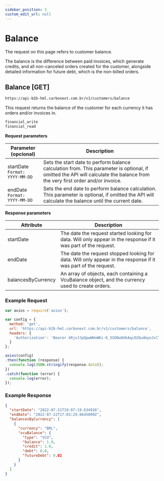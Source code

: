 ```yaml
---
sidebar_position: 3
custom_edit_url: null
---
```


# Balance

The request on this page refers to customer balance.

The balance is the difference between paid invoices, which generate credits, and all non-canceled orders created for the customer, alongside detailed information for future debt, which is the non-billed orders.

## Balance [GET]

```md title="BASE URL"
https://api-b2b-hml.carbonext.com.br/v1/customers/balance
```

This request returns the balance of the customer for each currency it has orders and/or invoices in.

```md title="Required permissions"
financial_write
financial_read
```

**Request parameters**

| Parameter (opcional)               | Description                                                                                                                                                                  |
| ---------------------------------- | ---------------------------------------------------------------------------------------------------------------------------------------------------------------------------- |
| startDate<br/>`Format: YYYY-MM-DD` | Sets the start date to perform balance calculation from. This parameter is optional, if omitted the API will calculate the balance from the very first order and/or invoice. |
| endDate<br/>`Format: YYYY-MM-DD`   | Sets the end date to perform balance calculation. This parameter is optional, if omitted the API will calculate the balance until the current date.                       |

**Response parameters**

| Attribute          | Description                                                                                                    |
| ------------------ | -------------------------------------------------------------------------------------------------------------- |
| startDate          | The date the request started looking for data. Will only appear in the response if it was part of the request. |
| endDate            | The date the request stopped looking for data. Will only appear in the response if it was part of the request. |
| balancesByCurrency | An array of objects, each containing a VcuBalance object, and the currency used to create orders.              |

### Example Request

```javascript
var axios = require('axios');

var config = {
  method: 'get',
  url: 'https://api-b2b-hml.carbonext.com.br/v1/customers/balance',
  headers: { 
    'Authorization': 'Bearer kRjvJJpQpwWHoWKi-K_5SO0w0dkAqiO2QudmyoJxlTI'
  }
};

axios(config)
.then(function (response) {
  console.log(JSON.stringify(response.data));
})
.catch(function (error) {
  console.log(error);
});
```

### Example Response

```json
{
  "startDate": "2022-07-21T19:07:19.634916",
  "endDate": "2022-07-22T17:03:29.6645009Z",
  "balancesByCurrency": [
    {
      "currency": "BRL",
      "vcuBalance": {
        "type": "VCU",
        "balance": 1.0,
        "credit": 1.0,
        "debt": 0.0,
        "futureDebt": 0.02
      }
    }
  ]
}
```
